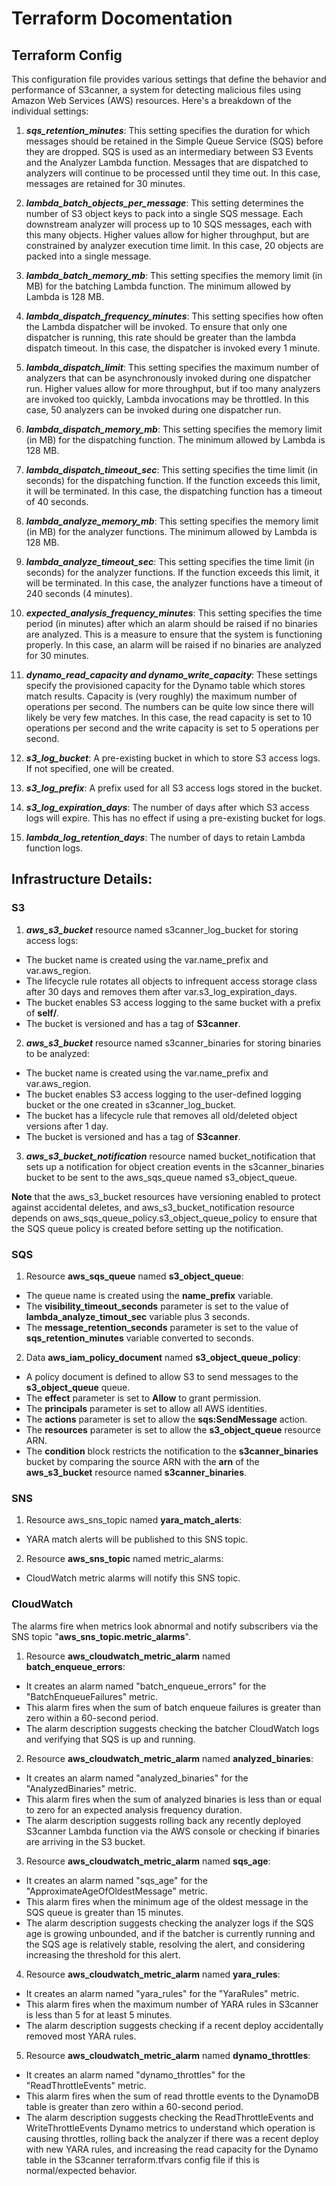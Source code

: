 # Terraform Docomentation

## Terraform Config
This configuration file provides various settings that define the behavior and performance of S3canner, a system for detecting malicious files using Amazon Web Services (AWS) resources. Here's a breakdown of the individual settings:

1. ***sqs_retention_minutes***: This setting specifies the duration for which messages should be retained in the Simple Queue Service (SQS) before they are dropped. SQS is used as an intermediary between S3 Events and the Analyzer Lambda function. Messages that are dispatched to analyzers will continue to be processed until they time out. In this case, messages are retained for 30 minutes.

2. ***lambda_batch_objects_per_message***: This setting determines the number of S3 object keys to pack into a single SQS message. Each downstream analyzer will process up to 10 SQS messages, each with this many objects. Higher values allow for higher throughput, but are constrained by analyzer execution time limit. In this case, 20 objects are packed into a single message.

3. ***lambda_batch_memory_mb***: This setting specifies the memory limit (in MB) for the batching Lambda function. The minimum allowed by Lambda is 128 MB.

4. ***lambda_dispatch_frequency_minutes***: This setting specifies how often the Lambda dispatcher will be invoked. To ensure that only one dispatcher is running, this rate should be greater than the lambda dispatch timeout. In this case, the dispatcher is invoked every 1 minute.

5. ***lambda_dispatch_limit***: This setting specifies the maximum number of analyzers that can be asynchronously invoked during one dispatcher run. Higher values allow for more throughput, but if too many analyzers are invoked too quickly, Lambda invocations may be throttled. In this case, 50 analyzers can be invoked during one dispatcher run.

6. ***lambda_dispatch_memory_mb***: This setting specifies the memory limit (in MB) for the dispatching function. The minimum allowed by Lambda is 128 MB.

7. ***lambda_dispatch_timeout_sec***: This setting specifies the time limit (in seconds) for the dispatching function. If the function exceeds this limit, it will be terminated. In this case, the dispatching function has a timeout of 40 seconds.

8. ***lambda_analyze_memory_mb***: This setting specifies the memory limit (in MB) for the analyzer functions. The minimum allowed by Lambda is 128 MB.

9. ***lambda_analyze_timeout_sec***: This setting specifies the time limit (in seconds) for the analyzer functions. If the function exceeds this limit, it will be terminated. In this case, the analyzer functions have a timeout of 240 seconds (4 minutes).

10. ***expected_analysis_frequency_minutes***: This setting specifies the time period (in minutes) after which an alarm should be raised if no binaries are analyzed. This is a measure to ensure that the system is functioning properly. In this case, an alarm will be raised if no binaries are analyzed for 30 minutes.

11. ***dynamo_read_capacity and dynamo_write_capacity***: These settings specify the provisioned capacity for the Dynamo table which stores match results. Capacity is (very roughly) the maximum number of operations per second. The numbers can be quite low since there will likely be very few matches. In this case, the read capacity is set to 10 operations per second and the write capacity is set to 5 operations per second.

12. ***s3_log_bucket***: A pre-existing bucket in which to store S3 access logs. If not specified, one will be created.

13. ***s3_log_prefix***: A prefix used for all S3 access logs stored in the bucket.

14. ***s3_log_expiration_days***: The number of days after which S3 access logs will expire. This has no effect if using a pre-existing bucket for logs.

15. ***lambda_log_retention_days***: The number of days to retain Lambda function logs.

## Infrastructure Details:
### S3

1. ***aws_s3_bucket*** resource named s3canner_log_bucket for storing access logs:
- The bucket name is created using the var.name_prefix and var.aws_region.
- The lifecycle rule rotates all objects to infrequent access storage class after 30 days and removes them after var.s3_log_expiration_days.
- The bucket enables S3 access logging to the same bucket with a prefix of **self/**.
- The bucket is versioned and has a tag of **S3canner**.
2. ***aws_s3_bucket*** resource named s3canner_binaries for storing binaries to be analyzed:
- The bucket name is created using the var.name_prefix and var.aws_region.
- The bucket enables S3 access logging to the user-defined logging bucket or the one created in s3canner_log_bucket.
- The bucket has a lifecycle rule that removes all old/deleted object versions after 1 day.
- The bucket is versioned and has a tag of **S3canner**.
3. ***aws_s3_bucket_notification*** resource named bucket_notification that sets up a notification for object creation events in the s3canner_binaries bucket to be sent to the aws_sqs_queue named s3_object_queue.

**Note** that the aws_s3_bucket resources have versioning enabled to protect against accidental deletes, and aws_s3_bucket_notification resource depends on aws_sqs_queue_policy.s3_object_queue_policy to ensure that the SQS queue policy is created before setting up the notification.

### SQS

1. Resource **aws_sqs_queue** named **s3_object_queue**:
- The queue name is created using the **name_prefix** variable.
- The **visibility_timeout_seconds** parameter is set to the value of **lambda_analyze_timout_sec** variable plus 3 seconds.
- The **message_retention_seconds** parameter is set to the value of **sqs_retention_minutes** variable converted to seconds.

2. Data **aws_iam_policy_document** named **s3_object_queue_policy**:
- A policy document is defined to allow S3 to send messages to the **s3_object_queue** queue.
- The **effect** parameter is set to **Allow** to grant permission.
- The **principals** parameter is set to allow all AWS identities.
- The **actions** parameter is set to allow the **sqs:SendMessage** action.
- The **resources** parameter is set to allow the **s3_object_queue** resource ARN.
- The **condition** block restricts the notification to the **s3canner_binaries** bucket by comparing the source ARN with the **arn** of the **aws_s3_bucket** resource named **s3canner_binaries**.

### SNS
1. Resource aws_sns_topic named **yara_match_alerts**:
- YARA match alerts will be published to this SNS topic.
2. Resource **aws_sns_topic** named metric_alarms:
- CloudWatch metric alarms will notify this SNS topic.

### CloudWatch
The alarms fire when metrics look abnormal and notify subscribers via the SNS topic "**aws_sns_topic.metric_alarms**".

1. Resource **aws_cloudwatch_metric_alarm** named **batch_enqueue_errors**:
- It creates an alarm named "batch_enqueue_errors" for the "BatchEnqueueFailures" metric.
- This alarm fires when the sum of batch enqueue failures is greater than zero within a 60-second period.
- The alarm description suggests checking the batcher CloudWatch logs and verifying that SQS is up and running.

2. Resource **aws_cloudwatch_metric_alarm** named **analyzed_binaries**:
- It creates an alarm named "analyzed_binaries" for the "AnalyzedBinaries" metric.
- This alarm fires when the sum of analyzed binaries is less than or equal to zero for an expected analysis frequency duration.
- The alarm description suggests rolling back any recently deployed S3canner Lambda function via the AWS console or checking if binaries are arriving in the S3 bucket.

3. Resource **aws_cloudwatch_metric_alarm** named **sqs_age**:
- It creates an alarm named "sqs_age" for the "ApproximateAgeOfOldestMessage" metric. 
- This alarm fires when the minimum age of the oldest message in the SQS queue is greater than 15 minutes.
- The alarm description suggests checking the analyzer logs if the SQS age is growing unbounded, and if the batcher is currently running and the SQS age is relatively stable, resolving the alert, and considering increasing the threshold for this alert.

4. Resource **aws_cloudwatch_metric_alarm** named **yara_rules**:
- It creates an alarm named "yara_rules" for the "YaraRules" metric.
- This alarm fires when the maximum number of YARA rules in S3canner is less than 5 for at least 5 minutes.
- The alarm description suggests checking if a recent deploy accidentally removed most YARA rules.

5. Resource **aws_cloudwatch_metric_alarm** named **dynamo_throttles**:
- It creates an alarm named "dynamo_throttles" for the "ReadThrottleEvents" metric.
- This alarm fires when the sum of read throttle events to the DynamoDB table is greater than zero within a 60-second period. 
- The alarm description suggests checking the ReadThrottleEvents and WriteThrottleEvents Dynamo metrics to understand which operation is causing throttles, rolling back the analyzer if there was a recent deploy with new YARA rules, and increasing the read capacity for the Dynamo table in the S3canner terraform.tfvars config file if this is normal/expected behavior.